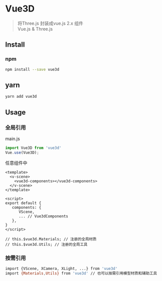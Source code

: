 # Vue3D

> 将Three.js 封装成vue.js 2.x 组件   
> Vue.js & Three.js   

## Install

### npm   

``` bash
npm install --save vue3d 
```

## yarn 

``` bash
yarn add vue3d
```

## Usage

### 全局引用
main.js
``` javascript
import Vue3D from 'vue3d'
Vue.use(Vue3D);
```
任意组件中
``` vue
<template>
  <v-scene>
    <vue3d-components></vue3d-components>
  </v-scene>
</template>

<script>
export default {
   components: {
      VScene,
      ... // Vue3dComponents
   },
}
</script>

// this.$vue3d.Materials; // 注册的全局材质
// this.$vue3d.Utils; // 注册的全局工具
```
### 按需引用
``` bash
import {VScene, XCamera, XLight, ...} from 'vue3d'
import {Materials,Utils} from 'vue3d' // 也可以按需引用模型材质和辅助工具
```


